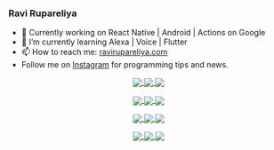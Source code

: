 ### Ravi Rupareliya

- 🔭 Currently working on React Native | Android | Actions on Google
- 🌱 I’m currently learning Alexa | Voice | Flutter
- 📫 How to reach me: [ravirupareliya.com](https://ravirupareliya.com)
- Follow me on [Instagram](https://www.instagram.com/ravi.rupareliya/) for programming tips and news.

<a href="https://www.instagram.com/ravi.rupareliya/" target="_blank">
<!-- insta-feed:START-->
<p align="center">
<img align="center" src=https://scontent-atl3-1.cdninstagram.com/v/t51.2885-15/e35/s150x150/119738360_171946631175661_8308691936849414239_n.jpg?_nc_ht=scontent-atl3-1.cdninstagram.com&_nc_cat=101&_nc_ohc=XYTUIlpeOn4AX_BLRiA&_nc_tp=15&oh=db073ba7ea6b075405fb539b852cb365&oe=5FB71E5D />
<img align="center" src=https://scontent-atl3-1.cdninstagram.com/v/t51.2885-15/e35/s150x150/119471335_3325605627530848_5783608158621298966_n.jpg?_nc_ht=scontent-atl3-1.cdninstagram.com&_nc_cat=104&_nc_ohc=7olckWO0drUAX9YNYv5&_nc_tp=15&oh=52137e3227d01b45b25e4d7770934823&oe=5FB79B01 />
<img align="center" src=https://scontent-atl3-1.cdninstagram.com/v/t51.2885-15/e35/s150x150/118735524_155532192843864_2438830621806811548_n.jpg?_nc_ht=scontent-atl3-1.cdninstagram.com&_nc_cat=100&_nc_ohc=rEqZBVdo8GwAX-BvbS_&_nc_tp=15&oh=90b0ca50cffceeacfbe418e6270f7cf2&oe=5FB5676E />
</p>
<p align="center">
<img align="center" src=https://scontent-atl3-1.cdninstagram.com/v/t51.2885-15/e35/s150x150/118358282_793232521422249_4194198869826492121_n.jpg?_nc_ht=scontent-atl3-1.cdninstagram.com&_nc_cat=109&_nc_ohc=_7rVeCVaEy0AX9whb0o&_nc_tp=15&oh=e1ddf983ec476e3c8cb9d7ee9ecec3bd&oe=5FB4383C />
<img align="center" src=https://scontent-atl3-1.cdninstagram.com/v/t51.2885-15/e35/s150x150/118083536_653646245259286_4437462516989252087_n.jpg?_nc_ht=scontent-atl3-1.cdninstagram.com&_nc_cat=110&_nc_ohc=HszO-wawonUAX_0q9Fo&_nc_tp=15&oh=c1822c496065402d8e63c52d25d22efe&oe=5FB4A7DC />
<img align="center" src=https://scontent-atl3-1.cdninstagram.com/v/t51.2885-15/e35/s150x150/118175330_604822603490734_6882222491011634628_n.jpg?_nc_ht=scontent-atl3-1.cdninstagram.com&_nc_cat=110&_nc_ohc=3vTTO4gvSQMAX_a34bG&_nc_tp=15&oh=001c6291354b4ea17e563ffc8e8fa824&oe=5FB6D177 />
</p>
<p align="center">
<img align="center" src=https://scontent-atl3-1.cdninstagram.com/v/t51.2885-15/e35/s150x150/117801930_118850686597100_8281062695853943386_n.jpg?_nc_ht=scontent-atl3-1.cdninstagram.com&_nc_cat=108&_nc_ohc=pIxLtrbBgdQAX_Loi-9&_nc_tp=15&oh=40eda3f7d68f73822f12804b1e104d32&oe=5FB74340 />
<img align="center" src=https://scontent-atl3-1.cdninstagram.com/v/t51.2885-15/e35/s150x150/117867292_2771207523148452_3241414180657952736_n.jpg?_nc_ht=scontent-atl3-1.cdninstagram.com&_nc_cat=100&_nc_ohc=aUPfcN-ot9kAX-uNDpA&_nc_tp=15&oh=12fe801ab00b271e4c6e2a3f18cee646&oe=5FB6DBA1 />
<img align="center" src=https://scontent-atl3-1.cdninstagram.com/v/t51.2885-15/e35/s150x150/117931678_793632161399712_7562658963115355616_n.jpg?_nc_ht=scontent-atl3-1.cdninstagram.com&_nc_cat=100&_nc_ohc=KNAfeYgKffMAX8LfyFQ&_nc_tp=15&oh=f1d57caf91008b70024e73e3d27fd14f&oe=5FB4E6B7 />
</p>
<p align="center">
<img align="center" src=https://scontent-atl3-1.cdninstagram.com/v/t51.2885-15/e35/s150x150/117747115_220949032661980_1081920512424702093_n.jpg?_nc_ht=scontent-atl3-1.cdninstagram.com&_nc_cat=104&_nc_ohc=FsZGNL1m408AX9llJyZ&_nc_tp=15&oh=d08e4aa4c5b887767ee9663c94e85433&oe=5FB65316 />
<img align="center" src=https://scontent-atl3-1.cdninstagram.com/v/t51.2885-15/e35/s150x150/117564950_167171931547080_7523565149947571776_n.jpg?_nc_ht=scontent-atl3-1.cdninstagram.com&_nc_cat=100&_nc_ohc=10KsgGjdVyYAX_8Zx6C&_nc_tp=15&oh=607f16ba444137f61dc7ad145c00841b&oe=5FB5835D />
<img align="center" src=https://scontent-atl3-1.cdninstagram.com/v/t51.2885-15/e35/s150x150/117307859_603477283647910_4747232603067507655_n.jpg?_nc_ht=scontent-atl3-1.cdninstagram.com&_nc_cat=110&_nc_ohc=ciBW66BtGbgAX__Lu7t&_nc_tp=15&oh=721c686e8284d9f9a282ea50e0a6ecf6&oe=5FB49204 />
</p>

<!-- insta-feed:END-->
</a>
